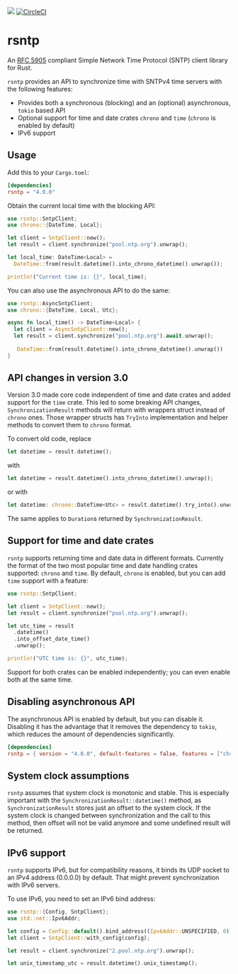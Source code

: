 [![](https://img.shields.io/crates/v/rsntp)](https://crates.io/crates/rsntp)
[![CircleCI](https://dl.circleci.com/status-badge/img/gh/dobaksz/rsntp/tree/master.svg?style=shield)](https://dl.circleci.com/status-badge/redirect/gh/dobaksz/rsntp/tree/master)

# rsntp

An [RFC 5905](https://www.rfc-editor.org/rfc/rfc5905.txt) compliant Simple Network Time Protocol (SNTP) client
library for Rust.

`rsntp` provides an API to synchronize time with SNTPv4 time servers with the following features:
* Provides both a synchronous (blocking) and an (optional) asynchronous, `tokio` based API
* Optional support for time and date crates `chrono` and `time` (`chrono` is enabled by
  default)
* IPv6 support

## Usage

Add this to your `Cargo.toml`:

```toml
[dependencies]
rsntp = "4.0.0"
```

Obtain the current local time with the blocking API:

```rust
use rsntp::SntpClient;
use chrono::{DateTime, Local};

let client = SntpClient::new();
let result = client.synchronize("pool.ntp.org").unwrap();

let local_time: DateTime<Local> =
  DateTime::from(result.datetime().into_chrono_datetime().unwrap());

println!("Current time is: {}", local_time);
```

You can also use the asynchronous API to do the same:

```rust
use rsntp::AsyncSntpClient;
use chrono::{DateTime, Local, Utc};

async fn local_time() -> DateTime<Local> {
  let client = AsyncSntpClient::new();
  let result = client.synchronize("pool.ntp.org").await.unwrap();
   
   DateTime::from(result.datetime().into_chrono_datetime().unwrap())
}
```

## API changes in version 3.0

Version 3.0 made core code independent of time and date crates and added support for the `time` crate.
This led to some breaking API changes, `SynchronizationResult` methods will return with wrappers
struct instead of `chrono` ones. Those wrapper structs has `TryInto` implementation and helper
methods to convert them to `chrono` format.

To convert old code, replace
```rust
let datetime = result.datetime();
```
with
```rust
let datetime = result.datetime().into_chrono_datetime().unwrap();
```
or with
```rust
let datetime: chrono::DateTime<Utc> = result.datetime().try_into().unwrap();
```

The same applies to `Duration`s returned by `SynchronizationResult`.

## Support for time and date crates

`rsntp` supports returning time and date data in different formats. Currently the format of
the two most popular time and date handling crates supported: `chrono` and `time`.
By default, `chrono` is enabled, but you can add `time` support with a feature:

```rust
use rsntp::SntpClient;

let client = SntpClient::new();
let result = client.synchronize("pool.ntp.org").unwrap();

let utc_time = result
  .datetime()
  .into_offset_date_time()
  .unwrap();

println!("UTC time is: {}", utc_time);
```

Support for both crates can be enabled independently; you can even enable both
at the same time.

## Disabling asynchronous API

The asynchronous API is enabled by default, but you can disable it. Disabling it 
has the advantage that it removes the dependency to `tokio`, which reduces 
the amount of dependencies significantly.

```toml
[dependencies]
rsntp = { version = "4.0.0", default-features = false, features = ["chrono"] }
```

## System clock assumptions

`rsntp` assumes that system clock is monotonic and stable. This is especially important
with the `SynchronizationResult::datetime()` method, as `SynchronizationResult` stores just
an offset to the system clock. If the system clock is changed between synchronization
and the call to this method, then offset will not be valid anymore and some undefined result
will be returned.

## IPv6 support

`rsntp` supports IPv6, but for compatibility reasons, it binds its UDP socket to an
IPv4 address (0.0.0.0) by default. That might prevent synchronization with IPv6 servers.

To use IPv6, you need to set an IPv6 bind address:

```rust
use rsntp::{Config, SntpClient};
use std::net::Ipv6Addr;

let config = Config::default().bind_address((Ipv6Addr::UNSPECIFIED, 0).into());
let client = SntpClient::with_config(config);

let result = client.synchronize("2.pool.ntp.org").unwrap();

let unix_timestamp_utc = result.datetime().unix_timestamp();
```
